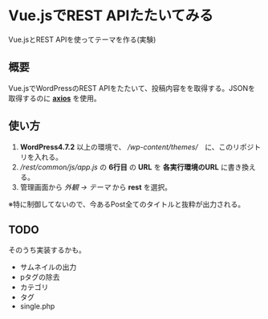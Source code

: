 # Vue.jsでREST APIたたいてみる

Vue.jsとREST APIを使ってテーマを作る(実験)

## 概要

Vue.jsでWordPressのREST APIをたたいて、投稿内容をを取得する。JSONを取得するのに **[axios](https://github.com/mzabriskie/axios)** を使用。


## 使い方

1. **WordPress4.7.2** 以上の環境で、 */wp-content/themes/*　に、このリポジトリを入れる。
1. */rest/common/js/app.js* の **6行目** の **URL** を **各実行環境のURL** に書き換える。
1. 管理画面から *外観 -> テーマ* から **rest** を選択。

※特に制御してないので、今あるPost全てのタイトルと抜粋が出力される。

## TODO

そのうち実装するかも。

+ サムネイルの出力
+ pタグの除去
+ カテゴリ
+ タグ
+ single.php
